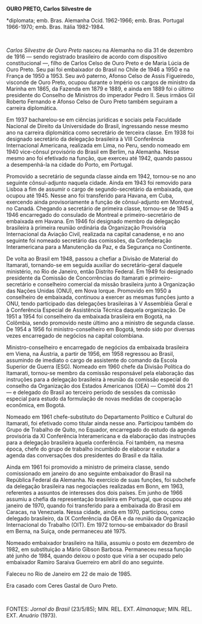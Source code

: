 **OURO PRETO, Carlos Silvestre de**

\*diplomata; emb. Bras. Alemanha Ocid. 1962-1966; emb. Bras. Portugal
1966-1970; emb. Bras. Itália 1982-1984.

 

*Carlos Silvestre de Ouro Preto* nasceu na Alemanha no dia 31 de
dezembro de 1916 — sendo registrado brasileiro de acordo com dispositivo
constitucional —, filho de Carlos Celso de Ouro Preto e de Maria Lúcia
de Ouro Preto. Seu pai foi embaixador do Brasil no Chile de 1946 a 1950
e na França de 1950 a 1953. Seu avô paterno, Afonso Celso de Assis
Figueiredo, visconde de Ouro Preto, ocupou durante o Império os cargos
de ministro da Marinha em 1865, da Fazenda em 1879 e 1889, e ainda em
1889 foi o último presidente do Conselho de Ministros do imperador Pedro
II. Seus irmãos Gil Roberto Fernando e Afonso Celso de Ouro Preto também
seguiram a carreira diplomática.

Em 1937 bacharelou-se em ciências jurídicas e sociais pela Faculdade
Nacional de Direito da Universidade do Brasil, ingressando nesse mesmo
ano na carreira diplomática como secretário de terceira classe. Em 1938
foi designado secretário da delegação brasileira à VIII Conferência
Internacional Americana, realizada em Lima, no Peru, sendo nomeado em
1940 vice-cônsul provisório do Brasil em Berlim, na Alemanha. Nesse
mesmo ano foi efetivado na função, que exerceu até 1942, quando passou a
desempenhá-la na cidade do Porto, em Portugal.

Promovido a secretário de segunda classe ainda em 1942, tornou-se no ano
seguinte cônsul-adjunto naquela cidade. Ainda em 1943 foi removido para
Lisboa a fim de assumir o cargo de segundo-secretário da embaixada, que
ocupou até 1945. Nesse ano foi transferido para Havana, em Cuba,
exercendo ainda provisoriamente a função de cônsul-adjunto em Montreal,
no Canadá. Chegando a secretário de primeira classe, tornou-se de 1945 a
1946 encarregado do consulado de Montreal e primeiro-secretário de
embaixada em Havana. Em 1946 foi designado membro da delegação
brasileira à primeira reunião ordinária da Organização Provisória
Internacional da Aviação Civil, realizada na capital canadense, e no ano
seguinte foi nomeado secretário das comissões, da Confederação
Interamericana para a Manutenção da Paz, e da Segurança no Continente.

De volta ao Brasil em 1948, passou a chefiar a Divisão de Material do
Itamarati, tornando-se em seguida auxiliar do secretário-geral daquele
ministério, no Rio de Janeiro, então Distrito Federal. Em 1949 foi
designado presidente da Comissão de Concorrências do Itamarati e
primeiro-secretário e conselheiro comercial da missão brasileira junto à
Organização das Nações Unidas (ONU), em Nova Iorque. Promovido em 1950 a
conselheiro de embaixada, continuou a exercer as mesmas funções junto a
ONU, tendo participado das delegações brasileiras à V Assembléia Geral e
à Conferência Especial de Assistência Técnica daquela organização. De
1951 a 1954 foi conselheiro da embaixada brasileira em Bogotá, na
Colômbia, sendo promovido neste último ano a ministro de segunda classe.
De 1954 a 1956 foi ministro-conselheiro em Bogotá, tendo sido por
diversas vezes encarregado de negócios na capital colombiana.

Ministro-conselheiro e encarregado de negócios da embaixada brasileira
em Viena, na Áustria, a partir de 1956, em 1958 regressou ao Brasil,
assumindo de imediato o cargo de assistente do comando da Escola
Superior de Guerra (ESG). Nomeado em 1960 chefe da Divisão Política do
Itamarati, tornou-se membro da comissão responsável pela elaboração das
instruções para a delegação brasileira à reunião da comissão especial do
conselho da Organização dos Estados Americanos (OEA) — Comitê dos 21 — e
delegado do Brasil ao terceiro período de sessões da comissão especial
para estudo da formulação de novas medidas de cooperação econômica, em
Bogotá.

Nomeado em 1961 chefe-substituto do Departamento Político e Cultural do
Itamarati, foi efetivado como titular ainda nesse ano. Participou também
do Grupo de Trabalho de Quito, no Equador, encarregado do estudo da
agenda provisória da XI Conferência Interamericana e da elaboração das
instruções para a delegação brasileira àquela conferência. Foi também,
na mesma época, chefe do grupo de trabalho incumbido de elaborar e
estudar a agenda das conversações dos presidentes do Brasil e da Itália.

Ainda em 1961 foi promovido a ministro de primeira classe, sendo
comissionado em janeiro do ano seguinte embaixador do Brasil na
República Federal da Alemanha. No exercício de suas funções, foi
subchefe da delegação brasileira nas negociações realizadas em Bonn, em
1963, referentes a assuntos de interesses dos dois países. Em junho de
1966 assumiu a chefia da representação brasileira em Portugal, que
ocupou até janeiro de 1970, quando foi transferido para a embaixada do
Brasil em Caracas, na Venezuela. Nessa cidade, ainda em 1970,
participou, como delegado brasileiro, da IX Conferência da OEA e da
reunião da Organização Internacional do Trabalho (OIT). Em 1972
tornou-se embaixador do Brasil em Berna, na Suíça, onde permaneceu até
1975.

Nomeado embaixador brasileiro na Itália, assumiu o posto em dezembro de
1982, em substituição a Mário Gibson Barbosa. Permaneceu nessa função
até junho de 1984, quando deixou o posto que viria a ser ocupado pelo
embaixador Ramiro Saraiva Guerreiro em abril do ano seguinte.

Faleceu no Rio de Janeiro em 22 de maio de 1985.

Era casado com Ceres Gastal de Ouro Preto.

 

FONTES: *Jornal do Brasil* (23/5/85); MIN. REL. EXT. *Almanaque*; MIN.
REL. EXT. *Anuário* (1973).

 
